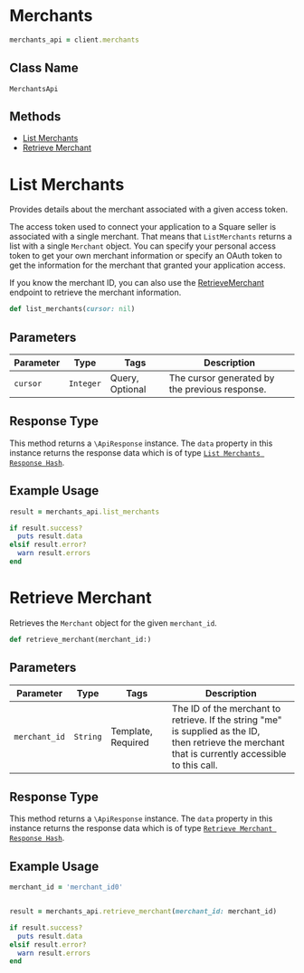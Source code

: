 # Merchants

```ruby
merchants_api = client.merchants
```

## Class Name

`MerchantsApi`

## Methods

* [List Merchants](../../doc/api/merchants.md#list-merchants)
* [Retrieve Merchant](../../doc/api/merchants.md#retrieve-merchant)


# List Merchants

Provides details about the merchant associated with a given access token.

The access token used to connect your application to a Square seller is associated
with a single merchant. That means that `ListMerchants` returns a list
with a single `Merchant` object. You can specify your personal access token
to get your own merchant information or specify an OAuth token to get the
information for the merchant that granted your application access.

If you know the merchant ID, you can also use the [RetrieveMerchant](../../doc/api/merchants.md#retrieve-merchant)
endpoint to retrieve the merchant information.

```ruby
def list_merchants(cursor: nil)
```

## Parameters

| Parameter | Type | Tags | Description |
|  --- | --- | --- | --- |
| `cursor` | `Integer` | Query, Optional | The cursor generated by the previous response. |

## Response Type

This method returns a `\ApiResponse` instance. The `data` property in this instance returns the response data which is of type [`List Merchants Response Hash`](../../doc/models/list-merchants-response.md).

## Example Usage

```ruby
result = merchants_api.list_merchants

if result.success?
  puts result.data
elsif result.error?
  warn result.errors
end
```


# Retrieve Merchant

Retrieves the `Merchant` object for the given `merchant_id`.

```ruby
def retrieve_merchant(merchant_id:)
```

## Parameters

| Parameter | Type | Tags | Description |
|  --- | --- | --- | --- |
| `merchant_id` | `String` | Template, Required | The ID of the merchant to retrieve. If the string "me" is supplied as the ID,<br>then retrieve the merchant that is currently accessible to this call. |

## Response Type

This method returns a `\ApiResponse` instance. The `data` property in this instance returns the response data which is of type [`Retrieve Merchant Response Hash`](../../doc/models/retrieve-merchant-response.md).

## Example Usage

```ruby
merchant_id = 'merchant_id0'


result = merchants_api.retrieve_merchant(merchant_id: merchant_id)

if result.success?
  puts result.data
elsif result.error?
  warn result.errors
end
```

